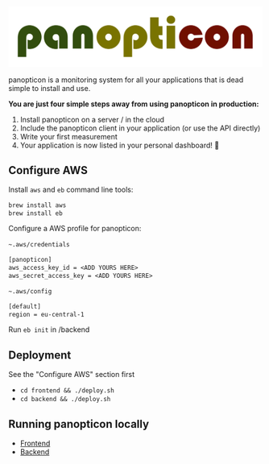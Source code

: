 ![panopticon](/logo.png?raw=true)

panopticon is a monitoring system for all your applications that is dead simple to install and use. 

**You are just four simple steps away from using panopticon in production:**

1. Install panopticon on a server / in the cloud
1. Include the panopticon client in your application (or use the API directly)
1. Write your first measurement
1. Your application is now listed in your personal dashboard! 🎉

## Configure AWS

Install `aws` and `eb` command line tools:

```
brew install aws
brew install eb
```

Configure a AWS profile for panopticon:


`~.aws/credentials`

```
[panopticon]
aws_access_key_id = <ADD YOURS HERE>
aws_secret_access_key = <ADD YOURS HERE>
```

`~.aws/config`

```
[default]
region = eu-central-1
```

Run `eb init` in /backend

## Deployment

See the "Configure AWS" section first

- `cd frontend && ./deploy.sh`
- `cd backend && ./deploy.sh`


## Running panopticon locally

* [Frontend](/frontend)
* [Backend](/backend)
